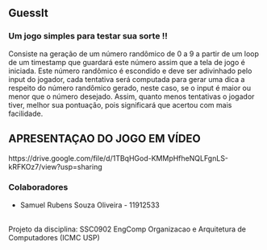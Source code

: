 <h2>GuessIt</h2>
<h3>Um jogo simples para testar sua sorte !!</h3>
Consiste na geração de um número randômico de 0 a 9 a partir de um loop de um timestamp que guardará este número assim que a tela de jogo é iniciada. Este número randômico é escondido e deve ser adivinhado pelo input do jogador, cada tentativa será computada para gerar uma dica a respeito do número randômico gerado, neste caso, se o input é maior ou menor que o número desejado. Assim, quanto menos tentativas o jogador tiver, melhor sua pontuação, pois significará que acertou com mais facilidade.<br>
<h2>APRESENTAÇAO DO JOGO EM VÍDEO</h2>
https://drive.google.com/file/d/1TBqHGod-KMMpHfheNQLFgnLS-kRFKOz7/view?usp=sharing<br>
<h3>Colaboradores</h3>
<ul>
  <li>Samuel Rubens Souza Oliveira - 11912533</li>
</ul><br>
Projeto da disciplina: SSC0902 EngComp Organizacao e Arquitetura de Computadores (ICMC USP)